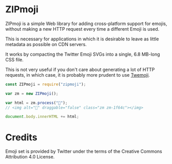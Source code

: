 # ZIPmoji

ZIPmoji is a simple Web library for adding cross-platform support for emojis, without making a new HTTP request every time a different Emoji is used.

This is necessary for applications in which it is desirable to leave as little metadata as possible on CDN servers.

It works by compacting the Twitter Emoji SVGs into a single, 6.8 MB-long CSS file.

This is not very useful if you don't care about generating a lot of HTTP requests, in which case, it is probably more prudent to use [Twemoji](https://github.com/twitter/twemoji/).

```js
const ZIPmoji = require("zipmoji");

var zm = new ZIPmoji();

var html = zm.process("🙌");
// <img alt="🙌" draggable="false" class="zm zm-1f64c"></img>

document.body.innerHTML += html;
```

# Credits

Emoji set is provided by Twitter under the terms of the Creative Commons Attribution 4.0 License.